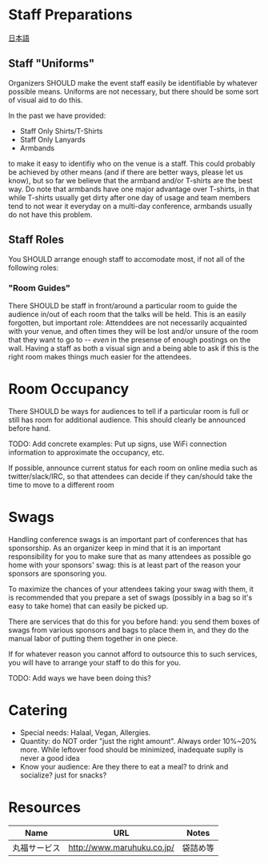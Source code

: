 # Staff Preparations

[日本語](translations/ja/HOWTO-Onsite-Operations.md)

## Staff "Uniforms"

Organizers SHOULD make the event staff easily be identifiable by whatever
possible means. Uniforms are not necessary, but there should be some sort of
visual aid to do this.

In the past we have provided:

* Staff Only Shirts/T-Shirts 
* Staff Only Lanyards
* Armbands

to make it easy to identifiy who on the venue is a staff. This could probably
be achieved by other means (and if there are better ways, please let us know),
but so far we believe that the armband and/or T-shirts are the best way. Do
note that armbands have one major advantage over T-shirts, in that while
T-shirts usually get dirty after one day of usage and team members tend to
not wear it everyday on a multi-day conference, armbands usually do not have
this problem.

## Staff Roles

You SHOULD arrange enough staff to accomodate most, if not all of the following
roles:

### "Room Guides"

There SHOULD be staff in front/around a particular room to guide the audience
in/out of each room that the talks will be held. This is an easily forgotten,
but important role: Attenddees are not necessarily acquainted with your venue,
and often times they will be lost and/or unsure of the room that they want to
go to -- *even* in the presense of enough postings on the wall. Having a staff
as both a visual sign and a being able to ask if this is the right room makes
things much easier for the attendees.

# Room Occupancy

There SHOULD be ways for audiences to tell if a particular room is full or still
has room for additional audience. This should clearly be announced before hand.

TODO: Add concrete examples: Put up signs, use WiFi connection information to
approximate the occupancy, etc.

If possible, announce current status for each room on online media such as
twitter/slack/IRC, so that attendees can decide if they can/should take the
time to move to a different room

# Swags

Handling conference swags is an important part of conferences that has sponsorship. As an organizer keep in mind that it is an important responsibility for you to make sure that as many attendees as possible go home with your sponsors' swag: this is at least part of the reason your sponsors are sponsoring you.

To maximize the chances of your attendees taking your swag with them, it is recommended that you prepare a set of swags (possibly in a bag so it's easy to take home) that can easily be picked up.

There are services that do this for you before hand: you send them boxes of swags from various sponsors and bags to place them in, and they do the manual labor of putting them together in one piece.

If for whatever reason you cannot afford to outsource this to such services, you will have to arrange your staff to do this for you.

TODO: Add ways we have been doing this?

# Catering

* Special needs: Halaal, Vegan, Allergies.
* Quantity: do NOT order "just the right amount". Always order 10%~20% more. While leftover food should be minimized, inadequate suplly is never a good idea
* Know your audience: Are they there to eat a meal? to drink and socialize? just for snacks?

# Resources

| Name         | URL                        | Notes |
|--------------|----------------------------|-------|
| 丸福サービス | http://www.maruhuku.co.jp/ | 袋詰め等 |
